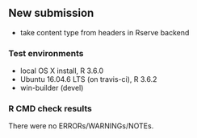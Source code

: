 ## New submission

- take content type from headers in Rserve backend

### Test environments

- local OS X install, R 3.6.0
- Ubuntu 16.04.6 LTS (on travis-ci), R 3.6.2
- win-builder (devel)

### R CMD check results

There were no ERRORs/WARNINGs/NOTEs. 
